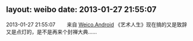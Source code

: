 layout: weibo
date: 2013-01-27 21:55:07
---
2013-01-27 21:55:07  &nbsp;&nbsp;&nbsp;&nbsp;&nbsp;&nbsp; 来自 <a href="http://app.weibo.com/t/feed/l4RWD" rel="nofollow">Weico.Android</a>
《艺术人生》现在搞的又是致辞又是点灯的，是不是再来个封禅大典…… ​​​
